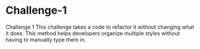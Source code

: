 # Challenge-1
Challenge 1
This challenge takes a code to refactor it without changing what it does. This method helps developers organize multiple styles without having to manually type them in. 
